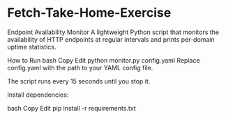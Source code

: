 # Fetch-Take-Home-Exercise

Endpoint Availability Monitor
A lightweight Python script that monitors the availability of HTTP endpoints at regular intervals and prints per-domain uptime statistics.

How to Run
bash
Copy
Edit
python monitor.py config.yaml
Replace config.yaml with the path to your YAML config file.

The script runs every 15 seconds until you stop it.

Install dependencies:

bash
Copy
Edit
pip install -r requirements.txt
